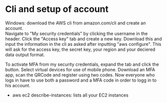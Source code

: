 
# Cli and setup of account

Windows:  download the AWS cli from amazon.com/cli and create an account.\
Navigate to "My security credentials" by clicking the username in the header. Click the "Access key" tab and create a new key. Download this and input the information in the cli as asked after inputting "aws configure".
This will ask for the access key, the secret key, your region and your deciered data output format.

To activate MFA from my security credentials, expand the tab and click the button. Select virtual devices for use of mobile phone. Download an MFA app, scan the QRCode and register using two codes. Now everyone who logs in have to use both a password and a MFA code in order to logg in to his account.

* aws ec2 describe-instances: lists all your EC2 instances